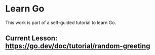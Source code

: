 # Learn Go
This work is part of a self-guided tutorial to learn Go.

## Current Lesson: https://go.dev/doc/tutorial/random-greeting